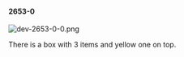 #### 2653-0
![dev-2653-0-0.png](https://github.com/lil-lab/nlvr/raw/master/nlvr/dev/images/0/dev-2653-0-0.png "dev-2653-0-0.png")

There is a box with 3 items and yellow one on top.